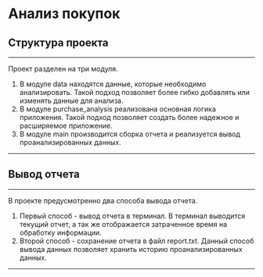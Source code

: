 # Анализ покупок

## Структура проекта

***
Проект разделен на три модуля.

1. В модуле data находятся данные, которые необходимо анализировать. Такой подход позволяет более гибко добавлять или изменять данные для анализа.
2. В модуле purchase_analysis реализована основная логика приложения. Такой подход позволяет создать более надежное и расширяемое приложение.
3. В модуле main производится сборка отчета и реализуется вывод проанализированных данных.

***

## Вывод отчета

***
В проекте предусмотренно два способа вывода отчета.

1. Первый способ - вывод отчета в терминал. В терминал выводится текущий отчет, а так же отображается затраченное время на обработку информации.
2. Второй способ - сохранение отчета в файл report.txt. Данный способ вывода данных позволяет хранить историю проанализированных данных.

***
